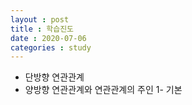 ```yaml
---
layout : post
title : 학습진도
date : 2020-07-06
categories : study
---
```

+ 단방향 연관관계
+ 양방향 연관관계와 연관관계의 주인 1- 기본
